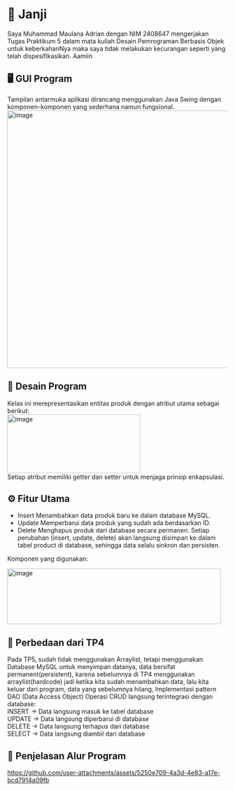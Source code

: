 <h1>🧾 Janji</h1>
Saya Muhammad Maulana Adrian dengan NIM 2408647 mengerjakan Tugas Praktikum 5
dalam mata kuliah Desain Pemrograman Berbasis Objek untuk keberkahanNya maka
saya tidak melakukan kecurangan seperti yang telah dispesifikasikan. Aamiin

<h2>🖥️ GUI Program</h2>
Tampilan antarmuka aplikasi dirancang menggunakan Java Swing dengan komponen-komponen yang sederhana namun fungsional.

<img width="734" height="589" alt="image" src="https://github.com/user-attachments/assets/2576bf92-9d25-4a02-a382-0ea4b7ff3d97" />

<h2>🧩 Desain Program</h2>
Kelas ini merepresentasikan entitas produk dengan atribut utama sebagai berikut:
<br>
<img width="304" height="134" alt="image" src="https://github.com/user-attachments/assets/ddec89a9-90ef-4d39-a050-7027f976e434" />
<br>
Setiap atribut memiliki getter dan setter untuk menjaga prinsip enkapsulasi.

<h2>⚙️ Fitur Utama</h2>

* Insert
  Menambahkan data produk baru ke dalam database MySQL.
* Update
  Memperbarui data produk yang sudah ada berdasarkan ID.
* Delete
  Menghapus produk dari database secara permanen.
Setiap perubahan (insert, update, delete) akan langsung disimpan ke dalam tabel product di database, sehingga data selalu sinkron dan persisten.

Komponen yang digunakan:

<img width="488" height="127" alt="image" src="https://github.com/user-attachments/assets/4e3117fa-08d9-4ceb-8b15-57a83e68ce69" />

<h2>🔄 Perbedaan dari TP4</h2>

Pada TP5, sudah tidak menggunakan Arraylist, tetapi menggunakan Database MySQL untuk menyimpan datanya, data bersifat permanent(persistent), karena sebelumnya di TP4 menggunakan arraylist(hardcode) jadi ketika kita sudah menambahkan data, lalu kita keluar dari program, data yang sebelumnya hilang, Implementasi pattern DAO (Data Access Object)
Operasi CRUD langsung terintegrasi dengan database:<br>
INSERT → Data langsung masuk ke tabel database<br>
UPDATE → Data langsung diperbarui di database<br>
DELETE → Data langsung terhapus dari database<br>
SELECT → Data langsung diambil dari database<br>

<h2>🧭 Penjelasan Alur Program</h2>

https://github.com/user-attachments/assets/5250e709-4a3d-4e83-a17e-bcd7914a09fb

